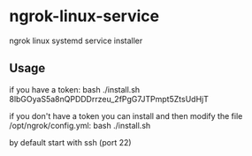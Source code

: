 # ngrok-linux-service
ngrok linux systemd service installer

## Usage

if you have a token:
bash ./install.sh 8lbGOyaS5a8nQPDDDrrzeu_2fPgG7JTPmpt5ZtsUdHjT

if you don't have a token you can install and then modify the file /opt/ngrok/config.yml:
bash ./install.sh


by default start with ssh (port 22)

